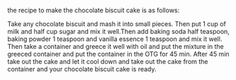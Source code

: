 the recipe to make the chocolate biscuit cake is as follows:
 
 Take any chocolate biscuit and mash it into small pieces. Then put 1 cup of milk and half cup sugar and mix it well.Then add baking soda half teaspoon, baking powder 1 teaspoon and vanilla essence 1 teaspoon and mix it well. Then take a container and greece it well with oil and put the mixture in the greeced container and put the container in the OTG for 45 min. After 45 min take out the cake and let it cool down and take out the cake from the container and your chocolate biscuit cake is ready.

